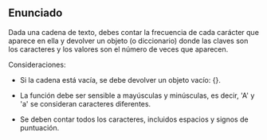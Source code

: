 ## Enunciado

Dada una cadena de texto, debes contar la frecuencia de cada carácter que aparece en ella y devolver un objeto (o diccionario) donde las claves son los caracteres y los valores son el número de veces que aparecen.

Consideraciones:

- Si la cadena está vacía, se debe devolver un objeto vacío: {}.

- La función debe ser sensible a mayúsculas y minúsculas, es decir, 'A' y 'a' se consideran caracteres diferentes.

- Se deben contar todos los caracteres, incluidos espacios y signos de puntuación.
